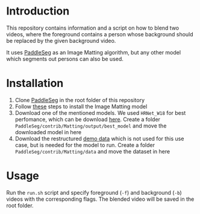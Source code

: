 # Introduction
This repository contains information and a script on how to blend two videos, where the foreground contains a person whose background should be replaced by the given background video.

It uses [PaddleSeg](https://github.com/PaddlePaddle/PaddleSeg) as an Image Matting algorithm, but any other model which segments out persons can also be used.

# Installation
1. Clone [PaddleSeg](https://github.com/PaddlePaddle/PaddleSeg) in the root folder of this repository
2. Follow [these](https://github.com/PaddlePaddle/PaddleSeg/tree/release/2.4/contrib/Matting#Installation) steps to install the Image Matting model
3. Download one of the mentioned models. We used `HRNet_W18` for best perfomance, which can be download [here](https://paddleseg.bj.bcebos.com/matting/models/modnet-hrnet_w18.pdparams). Create a folder `PaddleSeg/contrib/Matting/output/best_model` and move the downloaded model in here 
4. Download the restructured [demo data](https://paddleseg.bj.bcebos.com/matting/datasets/PPM-100.zip) which is not used for this use case, but is needed for the model to run. Create a folder `PaddleSeg/contrib/Matting/data` and move the dataset in here

# Usage
Run the `run.sh` script and specify foreground (`-f`) and background (`-b`) videos with the corresponding flags. The blended video will be saved in the root folder. 

